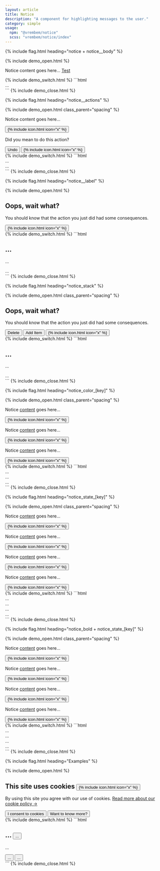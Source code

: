 ```yaml
---
layout: article
title: Notice
description: "A component for highlighting messages to the user."
category: simple
usage:
  npm: "@vrembem/notice"
  scss: "vrembem/notice/index"
---
```


{% include flag.html heading="notice + notice__body" %}

{% include demo_open.html %}
<div class="notice">
  <div class="notice__body">
    <p>Notice content goes here... <a href="#">Test</a></p>
  </div>
</div>
{% include demo_switch.html %}
```html
<div class="notice">
  <div class="notice__body">
    ...
  </div>
</div>
```
{% include demo_close.html %}

{% include flag.html heading="notice__actions" %}

{% include demo_open.html class_parent="spacing" %}
<div class="notice" data-dismissible>
  <div class="notice__body">
    <p>Notice content goes here...</p>
  </div>
  <div class="notice__actions">
    <button class="notice__dismiss icon-action" data-dismiss>
      {% include icon.html icon="x" %}
    </button>
  </div>
</div>

<div class="notice" data-dismissible>
  <div class="notice__body">
    <p>Did you mean to do this action?</p>
  </div>
  <div class="notice__actions">
    <button class="button button_size_sm">
      Undo
    </button>
    <button class="button button_size_sm button_icon" data-dismiss>
      {% include icon.html icon="x" %}
    </button>
  </div>
</div>
{% include demo_switch.html %}
```html
<div class="notice">
  <div class="notice__body">
    ...
  </div>
  <div class="notice__actions">
    ...
  </div>
</div>
```
{% include demo_close.html %}

{% include flag.html heading="notice__label" %}

{% include demo_open.html %}
<div class="notice flex_align_start" data-dismissible>
  <div class="notice__body spacing_sm">
    <h2 class="notice__label">Oops, wait what?</h2>
    <p>You should know that the action you just did had some consequences.</p>
  </div>
  <div class="notice__actions">
    <button class="icon-action" data-dismiss>
      {% include icon.html icon="x" %}
    </button>
  </div>
</div>
{% include demo_switch.html %}
```html
<div class="notice flex_align_start">
  <div class="notice__body">
    <h2 class="notice__label">...</h2>
    <p>...</p>
  </div>
  <div class="notice__actions">
    ...
  </div>
</div>
```
{% include demo_close.html %}

{% include flag.html heading="notice_stack" %}

{% include demo_open.html class_parent="spacing" %}
<div class="notice notice_stack" data-dismissible>
  <div class="notice__body spacing_sm">
    <h2 class="notice__label">Oops, wait what?</h2>
    <p>You should know that the action you just did had some consequences.</p>
  </div>
  <div class="notice__actions">
    <button class="button">
      Delete
    </button>
    <button class="button">
      Add Item
    </button>
    <button class="button button_color_subtle button_icon" data-dismiss>
      {% include icon.html icon="x" %}
    </button>
  </div>
</div>
{% include demo_switch.html %}
```html
<div class="notice notice_stack" data-dismissible>
  <div class="notice__body spacing_sm">
    <h2 class="notice__label">...</h2>
    <p>...</p>
  </div>
  <div class="notice__actions">
    ...
  </div>
</div>
```
{% include demo_close.html %}

{% include flag.html heading="notice_color_[key]" %}

{% include demo_open.html class_parent="spacing" %}
<div class="notice notice_color_primary" data-dismissible>
  <div class="notice__body">
    <p>Notice <a href="#">content</a> goes here...</p>
  </div>
  <div class="notice__actions">
    <button class="icon-action" data-dismiss>
      {% include icon.html icon="x" %}
    </button>
  </div>
</div>

<div class="notice notice_color_secondary" data-dismissible>
  <div class="notice__body">
    <p>Notice <a href="#">content</a> goes here...</p>
  </div>
  <div class="notice__actions">
    <button class="icon-action" data-dismiss>
      {% include icon.html icon="x" %}
    </button>
  </div>
</div>

<div class="notice notice_color_dark" data-dismissible>
  <div class="notice__body">
    <p>Notice <a href="#">content</a> goes here...</p>
  </div>
  <div class="notice__actions">
    <button class="icon-action" data-dismiss>
      {% include icon.html icon="x" %}
    </button>
  </div>
</div>
{% include demo_switch.html %}
```html
<div class="notice notice_state_primary">...</div>
<div class="notice notice_state_secondary">...</div>
<div class="notice notice_state_dark">...</div>
```
{% include demo_close.html %}

{% include flag.html heading="notice_state_[key]" %}

{% include demo_open.html class_parent="spacing" %}
<div class="notice notice_state_info" data-dismissible>
  <div class="notice__body">
    <p>Notice <a href="#">content</a> goes here...</p>
  </div>
  <div class="notice__actions">
    <button class="flex" data-dismiss>
      {% include icon.html icon="x" %}
    </button>
  </div>
</div>

<div class="notice notice_state_success" data-dismissible>
  <div class="notice__body">
    <p>Notice <a href="#">content</a> goes here...</p>
  </div>
  <div class="notice__actions">
    <button class="flex" data-dismiss>
      {% include icon.html icon="x" %}
    </button>
  </div>
</div>

<div class="notice notice_state_caution" data-dismissible>
  <div class="notice__body">
    <p>Notice <a href="#">content</a> goes here...</p>
  </div>
  <div class="notice__actions">
    <button class="flex" data-dismiss>
      {% include icon.html icon="x" %}
    </button>
  </div>
</div>

<div class="notice notice_state_danger" data-dismissible>
  <div class="notice__body">
    <p>Notice <a href="#">content</a> goes here...</p>
  </div>
  <div class="notice__actions">
    <button class="flex" data-dismiss>
      {% include icon.html icon="x" %}
    </button>
  </div>
</div>
{% include demo_switch.html %}
```html
<div class="notice notice_state_info">...</div>
<div class="notice notice_state_success">...</div>
<div class="notice notice_state_caution">...</div>
<div class="notice notice_state_danger">...</div>
```
{% include demo_close.html %}

{% include flag.html heading="notice_bold + notice_state_[key]" %}

{% include demo_open.html class_parent="spacing" %}
<div class="notice notice_state_info notice_bold" data-dismissible>
  <div class="notice__body">
    <p>Notice <a href="#">content</a> goes here...</p>
  </div>
  <div class="notice__actions">
    <button class="flex" data-dismiss>
      {% include icon.html icon="x" %}
    </button>
  </div>
</div>

<div class="notice notice_state_success notice_bold" data-dismissible>
  <div class="notice__body">
    <p>Notice <a href="#">content</a> goes here...</p>
  </div>
  <div class="notice__actions">
    <button class="flex" data-dismiss>
      {% include icon.html icon="x" %}
    </button>
  </div>
</div>

<div class="notice notice_state_caution notice_bold" data-dismissible>
  <div class="notice__body">
    <p>Notice <a href="#">content</a> goes here...</p>
  </div>
  <div class="notice__actions">
    <button class="flex" data-dismiss>
      {% include icon.html icon="x" %}
    </button>
  </div>
</div>

<div class="notice notice_state_danger notice_bold" data-dismissible>
  <div class="notice__body">
    <p>Notice <a href="#">content</a> goes here...</p>
  </div>
  <div class="notice__actions">
    <button class="flex" data-dismiss>
      {% include icon.html icon="x" %}
    </button>
  </div>
</div>
{% include demo_switch.html %}
```html
<div class="notice notice_bold notice_state_info">...</div>
<div class="notice notice_bold notice_state_success">...</div>
<div class="notice notice_bold notice_state_caution">...</div>
<div class="notice notice_bold notice_state_danger">...</div>
```
{% include demo_close.html %}

{% include flag.html heading="Examples" %}

{% include demo_open.html %}
<div class="notice notice_stack notice_color_dark elevate_16dp" data-dismissible>
  <div class="notice__body margin_bottom_lg spacing_sm">
    <h2 class="notice__label flex">
      <span class="flex_grow_1">This site uses cookies</span>
      <button class="icon-action icon-action_invert icon-action_color_subtle" data-dismiss>
        {% include icon.html icon="x" %}
      </button>
    </h2>
    <p>By using this site you agree with our use of cookies. <a class="link" href="#">Read more about our cookie policy &rarr;</a></p>
  </div>
  <div class="notice__body">
    <div class="button-group button-group_full button-group_wrap">
      <button class="button button_invert">
        I consent to cookies
      </button>
      <button class="button button_invert">
        Want to know more?
      </button>
    </div>
  </div>
</div>
{% include demo_switch.html %}
```html
<div class="notice notice_stack notice_color_dark elevate_16dp" data-dismissible>
  <div class="notice__body margin_bottom_lg spacing_sm">
    <h2 class="notice__label flex">
      <span class="flex_grow_1">...</span>
      <button class="icon-action icon-action_invert icon-action_color_subtle" data-dismiss>
        ...
      </button>
    </h2>
    <p>...</p>
  </div>
  <div class="notice__body">
    <div class="button-group button-group_full button-group_wrap">
      <button class="button button_invert">
        ...
      </button>
      <button class="button button_invert">
        ...
      </button>
    </div>
  </div>
</div>
```
{% include demo_close.html %}
